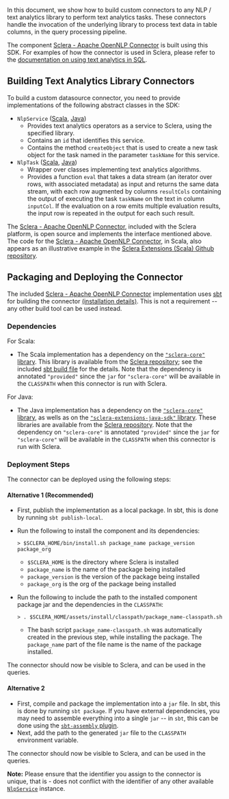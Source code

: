In this document, we show how to build custom connectors to any NLP / text analytics library to perform text analytics tasks. These connectors handle the invocation of the underlying library to process text data in table columns, in the query processing pipeline.

The component [Sclera - Apache OpenNLP Connector](../setup/components.md#sclera-opennlp) is built using this SDK. For examples of how the connector is used in Sclera, please refer to the [documentation on using text analytics in SQL](../sclerasql/sqlexttext.md).

## Building Text Analytics Library Connectors

To build a custom datasource connector, you need to provide implementations of the following abstract classes in the SDK:

- <a class="anchor" name="nlpservice"></a> `NlpService` ([Scala](http://scleradb.github.io/sclera-core-sdk/index.html#com.scleradb.analytics.nlp.service.MLService), [Java](http://scleradb.github.io/sclera-extensions-java-sdk/index.html#com.scleradb.java.analytics.nlp.service.DBService))
    - Provides text analytics operators as a service to Sclera, using the specified library.
    - Contains an `id` that identifies this service.
    - Contains the method `createObject` that is used to create a new task object for the task named in the parameter `taskName` for this service.
- <a class="anchor" name="nlptask"></a> `NlpTask` ([Scala](http://scleradb.github.io/sclera-core-sdk/index.html#com.scleradb.analytics.nlp.objects.NlpTask), [Java](http://scleradb.github.io/sclera-extensions-java-sdk/index.html#com.scleradb.java.analytics.nlp.objects.NlpTask))
    - Wrapper over classes implementing text analytics algorithms.
    - Provides a function `eval` that takes a data stream (an iterator over rows, with associated metadata) as input and returns the same data stream, with each row augmented by columns `resultCols` containing the output of executing the task `taskName` on the text in column `inputCol`. If the evaluation on a row emits multiple evaluation results, the input row is repeated in the output for each such result.

The [Sclera - Apache OpenNLP Connector](../setup/components.md#sclera-opennlp), included with the Sclera platform, is open source and implements the interface mentioned above. The code for the [Sclera - Apache OpenNLP Connector](../setup/components.md#sclera-opennlp), in Scala, also appears as an illustrative example in the [Sclera Extensions (Scala) Github repository](https://github.com/scleradb/sclera-extensions-scala).
 
## Packaging and Deploying the Connector

The included [Sclera - Apache OpenNLP Connector](../setup/components.md#sclera-mysql) implementation uses [sbt](http://www.scala-sbt.org) for building the connector [(installation details)](http://www.scala-sbt.org/release/docs/Getting-Started/Setup.html#installing-sbt). This is not a requirement -- any other build tool can be used instead.

### Dependencies

For Scala:

- The Scala implementation has a dependency on the [`"sclera-core"` library](../sdk/sdkintro.md#scalasdk). This library is available from the [Sclera repository](http://scleradb.releases.s3.amazonaws.com); see the included [sbt build file](https://github.com/scleradb/sclera-extensions-scala/blob/master/sclera-opennlp/build.sbt) for the details. Note that the dependency is annotated `"provided"` since the `jar` for `"sclera-core"` will be available in the `CLASSPATH` when this connector is run with Sclera.

For Java:

- The Java implementation has a dependency on the [`"sclera-core"` library](../sdk/sdkintro.md#scalasdk), as wells as on the [`"sclera-extensions-java-sdk"` library](#javasdk). These libraries are available from the [Sclera repository](http://scleradb.releases.s3.amazonaws.com). Note that the dependency on `"sclera-core"` is annotated `"provided"` since the `jar` for `"sclera-core"` will be available in the `CLASSPATH` when this connector is run with Sclera.

### Deployment Steps

The connector can be deployed using the following steps:

#### Alternative 1 (Recommended)
- First, publish the implementation as a local package. In sbt, this is done by running `sbt publish-local`.
- Run the following to install the component and its dependencies:

    <pre><code>> $SCLERA_HOME/bin/install.sh package_name package_version package_org</code></pre>

    - `$SCLERA_HOME` is the directory where Sclera is installed
    - `package_name` is the name of the package being installed
    - `package_version` is the version of the package being installed
    - `package_org` is the org of the package being installed
- Run the following to include the path to the installed component package jar and the dependencies in the `CLASSPATH`:

    <pre><code>> . $SCLERA_HOME/assets/install/classpath/package_name-classpath.sh</code></pre>

    - The bash script `package_name-classpath.sh` was automatically created in the previous step, while installing the package. The `package_name` part of the file name is the name of the package installed.

The connector should now be visible to Sclera, and can be used in the queries.

#### Alternative 2
- First, compile and package the implementation into a `jar` file. In sbt, this is done by running `sbt package`. If you have external dependencies, you may need to assemble everything into a single `jar` -- in `sbt`, this can be done using the [`sbt-assembly` plugin](https://github.com/sbt/sbt-assembly).
- Next, add the path to the generated `jar` file to the `CLASSPATH` environment variable.

The connector should now be visible to Sclera, and can be used in the queries.

**Note:** Please ensure that the identifier you assign to the connector is unique, that is - does not conflict with the identifier of any other available [`NlpService`](#nlpservice) instance.
